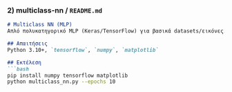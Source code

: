 ### 2) multiclass-nn / `README.md`
```markdown
# Multiclass NN (MLP)
Απλό πολυκατηγορικό MLP (Keras/TensorFlow) για βασικά datasets/εικόνες.

## Απαιτήσεις
Python 3.10+, `tensorflow`, `numpy`, `matplotlib`

## Εκτέλεση
```bash
pip install numpy tensorflow matplotlib
python multiclass_nn.py --epochs 10
